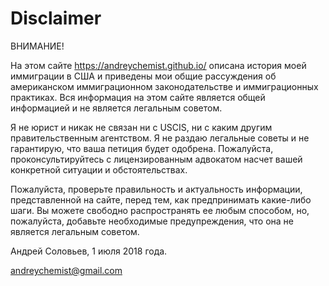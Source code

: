 # Disclaimer

ВНИМАНИЕ!

На этом сайте <https://andreychemist.github.io/> описана история моей иммиграции в США и приведены мои общие рассуждения об американском иммиграционном законодательстве и иммиграционных практиках. Вся информация на этом сайте является общей информацией и не является легальным советом.

Я не юрист и никак не связан ни с USCIS, ни с каким другим правительственным агентством. Я не раздаю легальные советы и не гарантирую, что ваша петиция будет одобрена.
Пожалуйста, проконсультируйтесь с лицензированным адвокатом насчет вашей конкретной ситуации и обстоятельствах.

Пожалуйста, проверьте правильность и актуальность информации, представленной на сайте, перед тем, как предпринимать какие-либо шаги. Вы можете свободно распространять ее любым способом, но, пожалуйста, добавьте необходимые предупреждения, что она не является легальным советом.

Андрей Соловьев, 1 июля 2018 года.

<andreychemist@gmail.com>